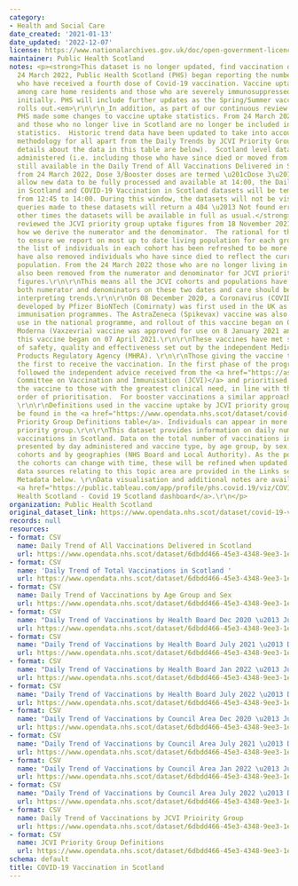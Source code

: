 ```yaml
---
category:
- Health and Social Care
date_created: '2021-01-13'
date_updated: '2022-12-07'
license: https://www.nationalarchives.gov.uk/doc/open-government-licence/version/3/
maintainer: Public Health Scotland
notes: <p><strong>This dataset is no longer updated, find vaccination data <a href="https://www.opendata.nhs.scot/dataset/flu-covid-vaccinations">here</a></strong>\r\n\r\n_From
  24 March 2022, Public Health Scotland (PHS) began reporting the number of people
  who have received a fourth dose of Covid-19 vaccination. Vaccine uptake statistics
  among care home residents and those who are severely immunosuppressed will be reported
  initially. PHS will include further updates as the Spring/Summer vaccination programme
  rolls out.<em>\r\n\r\n_In addition, as part of our continuous review of reporting,
  PHS made some changes to vaccine uptake statistics. From 24 March 2022, the deceased
  and those who no longer live in Scotland are no longer be included in vaccine uptake
  statistics.  Historic trend data have been updated to take into account this new
  methodology for all apart from the Daily Trends by JCVI Priority Group table (more
  details about the data in this table are below).  Scotland level data for all vaccinations
  administered (i.e. including those who have since died or moved from Scotland) are
  still available in the Daily Trend of All Vaccinations Delivered in Scotland table.</em>\r\n\r\n_Also
  from 24 March 2022, Dose 3/Booster doses are termed \u201cDose 3\u201d._\r\n\r\n<strong>To
  allow new data to be fully processed and available at 14:00, the Daily COVID-19
  in Scotland and COVID-19 Vaccination in Scotland datasets will be temporarily unavailable
  from 12:45 to 14:00. During this window, the datasets will not be visible and any
  queries made to these datasets will return a 404 \u2013 Not found error. At all
  other times the datasets will be available in full as usual.</strong>\r\n\r\nPHS
  reviewed the JCVI priority group uptake figures from 18 November 2021, specifically
  how we derive the numerator and the denominator.  The rational for the change is
  to ensure we report on most up to date living population for each group.  For this,
  the list of individuals in each cohort has been refreshed to be more current.  We
  have also removed individuals who have since died to reflect the current living
  population. From the 24 March 2022 those who are no longer living in Scotland have
  also been removed from the numerator and denominator for JCVI priority group uptake
  figures.\r\n\r\nThis means all the JCVI cohorts and populations have changed for
  both numerator and denominators on these two dates and care should be taken when
  interpreting trends.\r\n\r\nOn 08 December 2020, a Coronavirus (COVID-19) vaccine
  developed by Pfizer BioNTech (Comirnaty) was first used in the UK as part of national
  immunisation programmes. The AstraZeneca (Spikevax) vaccine was also approved for
  use in the national programme, and rollout of this vaccine began on 04 January 2021.
  Moderna (Vaxzevria) vaccine was approved for use on 8 January 2021 and rollout of
  this vaccine began on 07 April 2021.\r\n\r\nThese vaccines have met strict standards
  of safety, quality and effectiveness set out by the independent Medicines and Healthcare
  Products Regulatory Agency (MHRA). \r\n\r\nThose giving the vaccine to others were
  the first to receive the vaccination. In the first phase of the programme, NHS Scotland
  followed the independent advice received from the <a href="https://assets.publishing.service.gov.uk/government/uploads/system/uploads/attachment_data/file/948353/Priority_groups_for_coronavirus__COVID-19__vaccination_-_advice_from_the_JCVI__2_December_2020.pdf">Joint
  Committee on Vaccination and Immunisation (JCVI)</a> and prioritised delivery of
  the vaccine to those with the greatest clinical need, in line with the recommended
  order of prioritisation.  For booster vaccinations a similar approach has been adopted.
  \r\n\r\nDefinitions used in the vaccine uptake by JCVI priority group resource can
  be found in the <a href="https://www.opendata.nhs.scot/dataset/covid-19-vaccination-in-scotland/resource/29e8ab8e-065a-4f92-ab70-4371d757633b">JCVI
  Priority Group Definitions table</a>. Individuals can appear in more than one JCVI
  priority group.\r\n\r\nThis dataset provides information on daily number of COVID
  vaccinations in Scotland. Data on the total number of vaccinations in Scotland is
  presented by day administered and vaccine type, by age group, by sex, by non-age
  cohorts and by geographies (NHS Board and Local Authority). As the population in
  the cohorts can change with time, these will be refined when updated data are available.\r\n\r\nAdditional
  data sources relating to this topic area are provided in the Links section of the
  Metadata below. \r\nData visualisation and additional notes are available on the
  <a href="https://public.tableau.com/app/profile/phs.covid.19/viz/COVID-19DailyDashboard_15960160643010/Overview">Public
  Health Scotland - Covid 19 Scotland dashboard</a>.\r\n</p>
organization: Public Health Scotland
original_dataset_link: https://www.opendata.nhs.scot/dataset/covid-19-vaccination-in-scotland
records: null
resources:
- format: CSV
  name: Daily Trend of All Vaccinations Delivered in Scotland
  url: https://www.opendata.nhs.scot/dataset/6dbdd466-45e3-4348-9ee3-1eac72b5a592/resource/db27a16d-52e1-45e4-bd97-d13831548393/download/all_delivered_vacc_scot_20220914.csv
- format: CSV
  name: 'Daily Trend of Total Vaccinations in Scotland '
  url: https://www.opendata.nhs.scot/dataset/6dbdd466-45e3-4348-9ee3-1eac72b5a592/resource/42f17a3c-a4db-4965-ba68-3dffe6bca13a/download/daily_vacc_scot_20220914.csv
- format: CSV
  name: Daily Trend of Vaccinations by Age Group and Sex
  url: https://www.opendata.nhs.scot/dataset/6dbdd466-45e3-4348-9ee3-1eac72b5a592/resource/9b99e278-b8d8-47df-8d7a-a8cf98519ac1/download/daily_vacc_age_sex_20220914.csv
- format: CSV
  name: "Daily Trend of Vaccinations by Health Board Dec 2020 \u2013 June 2021"
  url: https://www.opendata.nhs.scot/dataset/6dbdd466-45e3-4348-9ee3-1eac72b5a592/resource/758f72d6-7371-4eee-9e6b-0b0798470d7e/download/daily_vacc_hb_2021_part_1_20220914.csv
- format: CSV
  name: "Daily Trend of Vaccinations by Health Board July 2021 \u2013 Dec 2021"
  url: https://www.opendata.nhs.scot/dataset/6dbdd466-45e3-4348-9ee3-1eac72b5a592/resource/09f5073d-2b7a-4c95-9fb3-d59c9da3fbd4/download/daily_vacc_hb_2021_part_2_20220914.csv
- format: CSV
  name: "Daily Trend of Vaccinations by Health Board Jan 2022 \u2013 June 2022"
  url: https://www.opendata.nhs.scot/dataset/6dbdd466-45e3-4348-9ee3-1eac72b5a592/resource/8f7b64b1-eb53-43e9-b888-45af0bc25505/download/daily_vacc_hb_2022_part_1_20220914.csv
- format: CSV
  name: "Daily Trend of Vaccinations by Health Board July 2022 \u2013 Dec 2022"
  url: https://www.opendata.nhs.scot/dataset/6dbdd466-45e3-4348-9ee3-1eac72b5a592/resource/789bc61c-1385-4bbe-a040-9a7ab495f2fd/download/daily_vacc_hb_2022_part_2_20220914.csv
- format: CSV
  name: "Daily Trend of Vaccinations by Council Area Dec 2020 \u2013 June 2021"
  url: https://www.opendata.nhs.scot/dataset/6dbdd466-45e3-4348-9ee3-1eac72b5a592/resource/d5ffffc0-f6f3-4b76-8f38-71ccfd7747a4/download/daily_vacc_la_2021_part_1_20220914.csv
- format: CSV
  name: "Daily Trend of Vaccinations by Council Area July 2021 \u2013 Dec 2021"
  url: https://www.opendata.nhs.scot/dataset/6dbdd466-45e3-4348-9ee3-1eac72b5a592/resource/70e10191-6607-4f67-8132-ce14f57cbb28/download/daily_vacc_la_2021_part_2_20220914.csv
- format: CSV
  name: "Daily Trend of Vaccinations by Council Area Jan 2022 \u2013 June 2022"
  url: https://www.opendata.nhs.scot/dataset/6dbdd466-45e3-4348-9ee3-1eac72b5a592/resource/03323275-7985-41b9-b657-7d3be9ca9b19/download/daily_vacc_la_2022_part_1_20220914.csv
- format: CSV
  name: "Daily Trend of Vaccinations by Council Area July 2022 \u2013 Dec 2022"
  url: https://www.opendata.nhs.scot/dataset/6dbdd466-45e3-4348-9ee3-1eac72b5a592/resource/64d24cf5-c33b-4035-8e1f-58902dac624a/download/daily_vacc_la_2022_part_2_20220914.csv
- format: CSV
  name: Daily Trend of Vaccinations by JCVI Prioirity Group
  url: https://www.opendata.nhs.scot/dataset/6dbdd466-45e3-4348-9ee3-1eac72b5a592/resource/d442b584-fe34-4c8d-acd0-3de9ac568eaf/download/daily_vacc_jcvi_20220914.csv
- format: CSV
  name: JCVI Priority Group Definitions
  url: https://www.opendata.nhs.scot/dataset/6dbdd466-45e3-4348-9ee3-1eac72b5a592/resource/29e8ab8e-065a-4f92-ab70-4371d757633b/download/jcvi-table_20220201.xlsx
schema: default
title: COVID-19 Vaccination in Scotland
---
```

